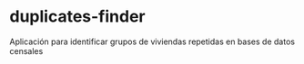 # duplicates-finder
Aplicación para identificar grupos de viviendas repetidas en bases de datos censales

